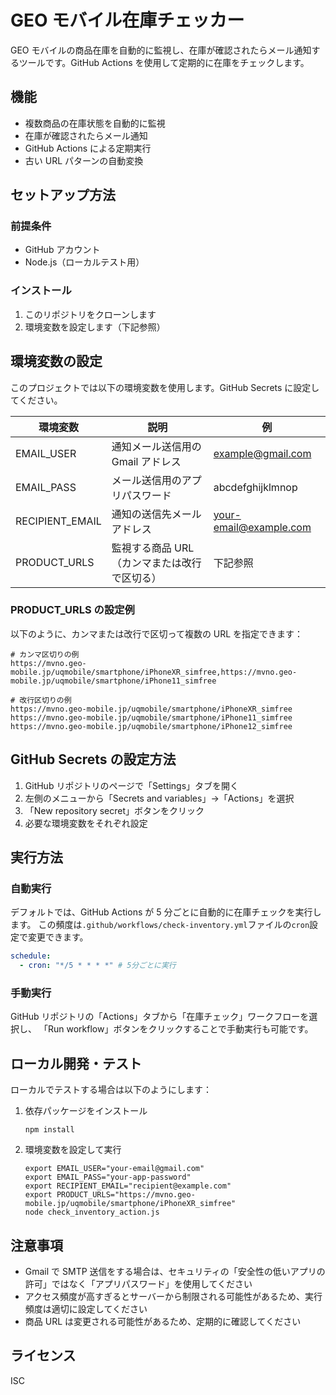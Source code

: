 # GEO モバイル在庫チェッカー

GEO モバイルの商品在庫を自動的に監視し、在庫が確認されたらメール通知するツールです。GitHub Actions を使用して定期的に在庫をチェックします。

## 機能

- 複数商品の在庫状態を自動的に監視
- 在庫が確認されたらメール通知
- GitHub Actions による定期実行
- 古い URL パターンの自動変換

## セットアップ方法

### 前提条件

- GitHub アカウント
- Node.js（ローカルテスト用）

### インストール

1. このリポジトリをクローンします
2. 環境変数を設定します（下記参照）

## 環境変数の設定

このプロジェクトでは以下の環境変数を使用します。GitHub Secrets に設定してください。

| 環境変数        | 説明                                         | 例                     |
| --------------- | -------------------------------------------- | ---------------------- |
| EMAIL_USER      | 通知メール送信用の Gmail アドレス            | example@gmail.com      |
| EMAIL_PASS      | メール送信用のアプリパスワード               | abcdefghijklmnop       |
| RECIPIENT_EMAIL | 通知の送信先メールアドレス                   | your-email@example.com |
| PRODUCT_URLS    | 監視する商品 URL（カンマまたは改行で区切る） | 下記参照               |

### PRODUCT_URLS の設定例

以下のように、カンマまたは改行で区切って複数の URL を指定できます：

```
# カンマ区切りの例
https://mvno.geo-mobile.jp/uqmobile/smartphone/iPhoneXR_simfree,https://mvno.geo-mobile.jp/uqmobile/smartphone/iPhone11_simfree

# 改行区切りの例
https://mvno.geo-mobile.jp/uqmobile/smartphone/iPhoneXR_simfree
https://mvno.geo-mobile.jp/uqmobile/smartphone/iPhone11_simfree
https://mvno.geo-mobile.jp/uqmobile/smartphone/iPhone12_simfree
```

## GitHub Secrets の設定方法

1. GitHub リポジトリのページで「Settings」タブを開く
2. 左側のメニューから「Secrets and variables」→「Actions」を選択
3. 「New repository secret」ボタンをクリック
4. 必要な環境変数をそれぞれ設定

## 実行方法

### 自動実行

デフォルトでは、GitHub Actions が 5 分ごとに自動的に在庫チェックを実行します。
この頻度は`.github/workflows/check-inventory.yml`ファイルの`cron`設定で変更できます。

```yaml
schedule:
  - cron: "*/5 * * * *" # 5分ごとに実行
```

### 手動実行

GitHub リポジトリの「Actions」タブから「在庫チェック」ワークフローを選択し、
「Run workflow」ボタンをクリックすることで手動実行も可能です。

## ローカル開発・テスト

ローカルでテストする場合は以下のようにします：

1. 依存パッケージをインストール

   ```
   npm install
   ```

2. 環境変数を設定して実行
   ```
   export EMAIL_USER="your-email@gmail.com"
   export EMAIL_PASS="your-app-password"
   export RECIPIENT_EMAIL="recipient@example.com"
   export PRODUCT_URLS="https://mvno.geo-mobile.jp/uqmobile/smartphone/iPhoneXR_simfree"
   node check_inventory_action.js
   ```

## 注意事項

- Gmail で SMTP 送信をする場合は、セキュリティの「安全性の低いアプリの許可」ではなく「アプリパスワード」を使用してください
- アクセス頻度が高すぎるとサーバーから制限される可能性があるため、実行頻度は適切に設定してください
- 商品 URL は変更される可能性があるため、定期的に確認してください

## ライセンス

ISC
